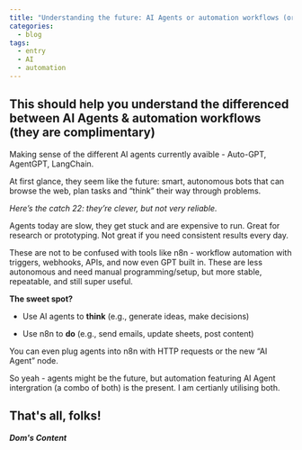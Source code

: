 ```yaml
---
title: "Understanding the future: AI Agents or automation workflows (or both!?)"
categories:
  - blog
tags:
  - entry
  - AI
  - automation
---
```


## This should help you understand the differenced between AI Agents & automation workflows (they are complimentary)<br/>

Making sense of the different AI agents currently avaible - Auto-GPT, AgentGPT, LangChain.

At first glance, they seem like the future: smart, autonomous bots that can browse the web, plan tasks and “think” their way through problems.

*Here’s the catch 22: they’re clever, but not very reliable.*

Agents today are slow, they get stuck and are expensive to run. Great for research or prototyping. Not great if you need consistent results every day.

These are not to be confused with tools like n8n - workflow automation with triggers, webhooks, APIs, and now even GPT built in. These are less autonomous and need manual programming/setup, but more stable, repeatable, and still super useful.

**The sweet spot?**

- Use AI agents to **think** (e.g., generate ideas, make decisions)

- Use n8n to **do** (e.g., send emails, update sheets, post content)

You can even plug agents into n8n with HTTP requests or the new “AI Agent” node.

So yeah - agents might be the future, but automation featuring AI Agent intergration (a combo of both) is the present. I am certianly utilising both.

## That's all, folks!

_**Dom's Content**_
